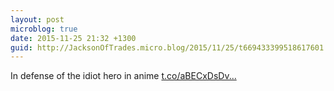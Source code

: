 ```yaml
---
layout: post
microblog: true
date: 2015-11-25 21:32 +1300
guid: http://JacksonOfTrades.micro.blog/2015/11/25/t669433399518617601.html
---
```

In defense of the idiot hero in anime [t.co/aBECxDsDv...](https://t.co/aBECxDsDvo)
